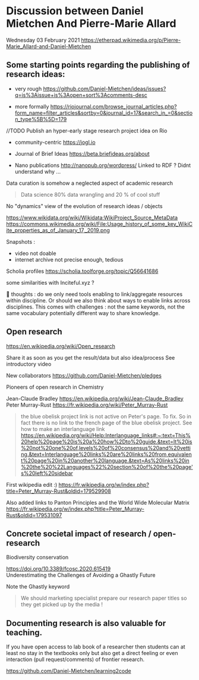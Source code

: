 


# Discussion between Daniel Mietchen And Pierre-Marie Allard

Wednesday 03 February 2021
https://etherpad.wikimedia.org/p/Pierre-Marie_Allard-and-Daniel-Mietchen


## Some starting points regarding the publishing of research ideas:

* very rough https://github.com/Daniel-Mietchen/ideas/issues?q=is%3Aissue+is%3Aopen+sort%3Acomments-desc

* more formally https://riojournal.com/browse_journal_articles.php?form_name=filter_articles&sortby=0&journal_id=17&search_in_=0&section_type%5B%5D=179

//TODO Publish an hyper-early stage research project idea on Rio

* community-centric https://jogl.io

* Journal of Brief Ideas
https://beta.briefideas.org/about

* Nano publications 
http://nanopub.org/wordpress/
Linked to RDF ? Didnt understand why ...


Data curation is somehow a neglected aspect of academic research

> Data science 80% data wrangling and 20 % of cool stuff
> 

No "dynamics" view of the evolution of research ideas / objects

https://www.wikidata.org/wiki/Wikidata:WikiProject_Source_MetaData
https://commons.wikimedia.org/wiki/File:Usage_history_of_some_key_WikiCite_properties_as_of_January_17,_2019.png

Snapshots :

* video not doable
* internet archive not precise enough, tedious


Scholia profiles
https://scholia.toolforge.org/topic/Q56641686

some similarities with Inciteful.xyz ?

🤔  thoughts : do we only need tools enabling to link/aggregate resources within discipline. Or should we also think about ways to enable links across disciplines. This comes with challenges : not the same keywords, not the same vocabulary potentially different way to share knowledge.

## Open research

https://en.wikipedia.org/wiki/Open_research

 Share it as soon as you get the result/data but also idea/process 
 See introductory video 

New collaborators
https://github.com/Daniel-Mietchen/pledges

Pioneers of open research in Chemistry

Jean-Claude Bradley https://en.wikipedia.org/wiki/Jean-Claude_Bradley
Peter Murray-Rust https://fr.wikipedia.org/wiki/Peter_Murray-Rust

> the blue obelisk project link is not active on Peter's page. To fix.
So in fact there is no link to the french page of the blue obelisk project. 
See how to make an interlanguage link https://en.wikipedia.org/wiki/Help:Interlanguage_links#:~:text=This%20help%20page%20is%20a%20how%2Dto%20guide.&text=It%20is%20not%20one%20of,levels%20of%20consensus%20and%20vetting.&text=Interlanguage%20links%20are%20links%20from,equivalent%20page%20in%20another%20language.&text=As%20links%20in%20the%20%22Languages%22%20section%20of%20the%20page's%20left%20sidebar

First wikipedia edit :) https://fr.wikipedia.org/w/index.php?title=Peter_Murray-Rust&oldid=179529908

Also added links to Panton Principles and the World Wide Molecular Matrix
https://fr.wikipedia.org/w/index.php?title=Peter_Murray-Rust&oldid=179531097


## Concrete societal impact of research / open-research

Biodiversity conservation 


https://doi.org/10.3389/fcosc.2020.615419   
Underestimating the Challenges of Avoiding a Ghastly Future

Note the Ghastly keyword 

> We should marketing specialist prepare our research paper titles so they get picked up by the media !


## Documenting research is also valuable for teaching.

If you have open access to lab book of a researcher then students can at least no stay in the textbooks only but also get a direct feeling or even interaction (pull request/comments) of frontier research.

https://github.com/Daniel-Mietchen/learning2code
